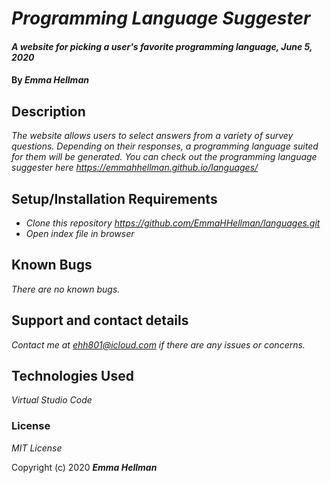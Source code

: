 # _Programming Language Suggester_

#### _A website for picking a user's favorite programming language, June 5, 2020_

#### By _**Emma Hellman**_

## Description

_The website allows users to select answers from a variety of survey questions. Depending on their responses, a programming language suited for them will be generated. You can check out the programming language suggester here https://emmahhellman.github.io/languages/_

## Setup/Installation Requirements

* _Clone this repository https://github.com/EmmaHHellman/languages.git_
* _Open index file in browser_

## Known Bugs

_There are no known bugs._

## Support and contact details

_Contact me at ehh801@icloud.com if there are any issues or concerns._

## Technologies Used

_Virtual Studio Code_

### License

*MIT License*

Copyright (c) 2020 **_Emma Hellman_**